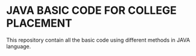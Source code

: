 # JAVA BASIC CODE FOR COLLEGE PLACEMENT 

This repository contain all the basic code using different methods in JAVA language.
